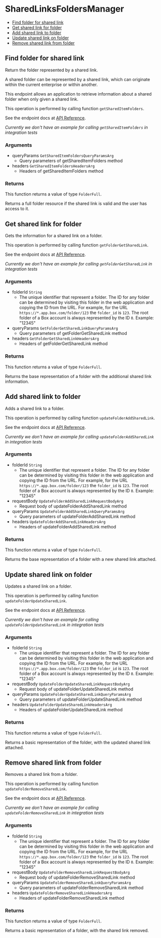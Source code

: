 # SharedLinksFoldersManager


- [Find folder for shared link](#find-folder-for-shared-link)
- [Get shared link for folder](#get-shared-link-for-folder)
- [Add shared link to folder](#add-shared-link-to-folder)
- [Update shared link on folder](#update-shared-link-on-folder)
- [Remove shared link from folder](#remove-shared-link-from-folder)

## Find folder for shared link

Return the folder represented by a shared link.

A shared folder can be represented by a shared link,
which can originate within the current enterprise or within another.

This endpoint allows an application to retrieve information about a
shared folder when only given a shared link.

This operation is performed by calling function `getSharedItemFolders`.

See the endpoint docs at
[API Reference](https://developer.box.com/reference/get-shared-items-folders/).

*Currently we don't have an example for calling `getSharedItemFolders` in integration tests*

### Arguments

- queryParams `GetSharedItemFoldersQueryParamsArg`
  - Query parameters of getSharedItemFolders method
- headers `GetSharedItemFoldersHeadersArg`
  - Headers of getSharedItemFolders method


### Returns

This function returns a value of type `FolderFull`.

Returns a full folder resource if the shared link is valid and
the user has access to it.


## Get shared link for folder

Gets the information for a shared link on a folder.

This operation is performed by calling function `getFolderGetSharedLink`.

See the endpoint docs at
[API Reference](https://developer.box.com/reference/get-folders-id-get-shared-link/).

*Currently we don't have an example for calling `getFolderGetSharedLink` in integration tests*

### Arguments

- folderId `String`
  - The unique identifier that represent a folder.  The ID for any folder can be determined by visiting this folder in the web application and copying the ID from the URL. For example, for the URL `https://*.app.box.com/folder/123` the `folder_id` is `123`.  The root folder of a Box account is always represented by the ID `0`. Example: "12345"
- queryParams `GetFolderGetSharedLinkQueryParamsArg`
  - Query parameters of getFolderGetSharedLink method
- headers `GetFolderGetSharedLinkHeadersArg`
  - Headers of getFolderGetSharedLink method


### Returns

This function returns a value of type `FolderFull`.

Returns the base representation of a folder with the
additional shared link information.


## Add shared link to folder

Adds a shared link to a folder.

This operation is performed by calling function `updateFolderAddSharedLink`.

See the endpoint docs at
[API Reference](https://developer.box.com/reference/put-folders-id-add-shared-link/).

*Currently we don't have an example for calling `updateFolderAddSharedLink` in integration tests*

### Arguments

- folderId `String`
  - The unique identifier that represent a folder.  The ID for any folder can be determined by visiting this folder in the web application and copying the ID from the URL. For example, for the URL `https://*.app.box.com/folder/123` the `folder_id` is `123`.  The root folder of a Box account is always represented by the ID `0`. Example: "12345"
- requestBody `UpdateFolderAddSharedLinkRequestBodyArg`
  - Request body of updateFolderAddSharedLink method
- queryParams `UpdateFolderAddSharedLinkQueryParamsArg`
  - Query parameters of updateFolderAddSharedLink method
- headers `UpdateFolderAddSharedLinkHeadersArg`
  - Headers of updateFolderAddSharedLink method


### Returns

This function returns a value of type `FolderFull`.

Returns the base representation of a folder with a new shared
link attached.


## Update shared link on folder

Updates a shared link on a folder.

This operation is performed by calling function `updateFolderUpdateSharedLink`.

See the endpoint docs at
[API Reference](https://developer.box.com/reference/put-folders-id-update-shared-link/).

*Currently we don't have an example for calling `updateFolderUpdateSharedLink` in integration tests*

### Arguments

- folderId `String`
  - The unique identifier that represent a folder.  The ID for any folder can be determined by visiting this folder in the web application and copying the ID from the URL. For example, for the URL `https://*.app.box.com/folder/123` the `folder_id` is `123`.  The root folder of a Box account is always represented by the ID `0`. Example: "12345"
- requestBody `UpdateFolderUpdateSharedLinkRequestBodyArg`
  - Request body of updateFolderUpdateSharedLink method
- queryParams `UpdateFolderUpdateSharedLinkQueryParamsArg`
  - Query parameters of updateFolderUpdateSharedLink method
- headers `UpdateFolderUpdateSharedLinkHeadersArg`
  - Headers of updateFolderUpdateSharedLink method


### Returns

This function returns a value of type `FolderFull`.

Returns a basic representation of the folder, with the updated shared
link attached.


## Remove shared link from folder

Removes a shared link from a folder.

This operation is performed by calling function `updateFolderRemoveSharedLink`.

See the endpoint docs at
[API Reference](https://developer.box.com/reference/put-folders-id-remove-shared-link/).

*Currently we don't have an example for calling `updateFolderRemoveSharedLink` in integration tests*

### Arguments

- folderId `String`
  - The unique identifier that represent a folder.  The ID for any folder can be determined by visiting this folder in the web application and copying the ID from the URL. For example, for the URL `https://*.app.box.com/folder/123` the `folder_id` is `123`.  The root folder of a Box account is always represented by the ID `0`. Example: "12345"
- requestBody `UpdateFolderRemoveSharedLinkRequestBodyArg`
  - Request body of updateFolderRemoveSharedLink method
- queryParams `UpdateFolderRemoveSharedLinkQueryParamsArg`
  - Query parameters of updateFolderRemoveSharedLink method
- headers `UpdateFolderRemoveSharedLinkHeadersArg`
  - Headers of updateFolderRemoveSharedLink method


### Returns

This function returns a value of type `FolderFull`.

Returns a basic representation of a folder, with the shared link removed.


